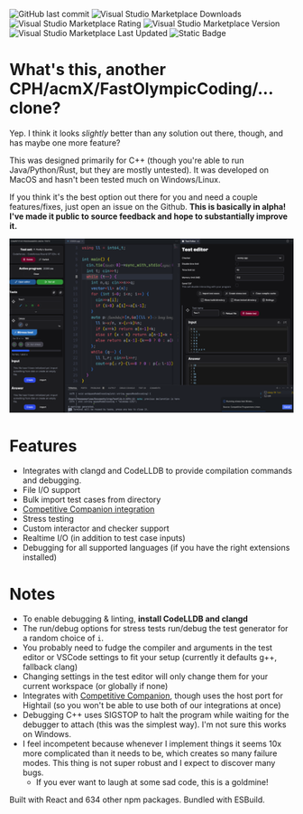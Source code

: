![GitHub last commit](https://img.shields.io/github/last-commit/canislupaster/cpu-vscode)
![Visual Studio Marketplace Downloads](https://img.shields.io/visual-studio-marketplace/d/thomasqm.cpu)
![Visual Studio Marketplace Rating](https://img.shields.io/visual-studio-marketplace/r/thomasqm.cpu)
![Visual Studio Marketplace Version](https://img.shields.io/visual-studio-marketplace/v/thomasqm.cpu)
![Visual Studio Marketplace Last Updated](https://img.shields.io/visual-studio-marketplace/last-updated/thomasqm.cpu)
![Static Badge](https://img.shields.io/badge/MIT%20-%20license)

# What's this, another CPH/acmX/FastOlympicCoding/... clone?

Yep. I think it looks *slightly* better than any solution out there, though, and has maybe one more feature?

This was designed primarily for C++ (though you're able to run Java/Python/Rust, but they are mostly untested). It was developed on MacOS and hasn't been tested much on Windows/Linux.

If you think it's the best option out there for you and need a couple features/fixes, just open an issue on the Github. **This is basically in alpha! I've made it public to source feedback and hope to substantially improve it.**

![Screenshot](resources/screenshot.png)

# Features

- Integrates with clangd and CodeLLDB to provide compilation commands and debugging. 
- File I/O support
- Bulk import test cases from directory
- [Competitive Companion integration](https://github.com/jmerle/competitive-companion)
- Stress testing
- Custom interactor and checker support
- Realtime I/O (in addition to test case inputs)
- Debugging for all supported languages (if you have the right extensions installed)

# Notes

- To enable debugging & linting, **install CodeLLDB and clangd**
- The run/debug options for stress tests run/debug the test generator for a random choice of `i`.
- You probably need to fudge the compiler and arguments in the test editor or VSCode settings to fit your setup (currently it defaults g++, fallback clang)
- Changing settings in the test editor will only change them for your current workspace (or globally if none)
- Integrates with [Competitive Companion](https://github.com/jmerle/competitive-companion/tree/master), though uses the host port for Hightail (so you won't be able to use both of our integrations at once)
- Debugging C++ uses SIGSTOP to halt the program while waiting for the debugger to attach (this was the simplest way). I'm not sure this works on Windows.
- I feel incompetent because whenever I implement things it seems 10x more complicated than it needs to be, which creates so many failure modes. This thing is not super robust and I expect to discover many bugs.
	- If you ever want to laugh at some sad code, this is a goldmine!

Built with React and 634 other npm packages. Bundled with ESBuild.